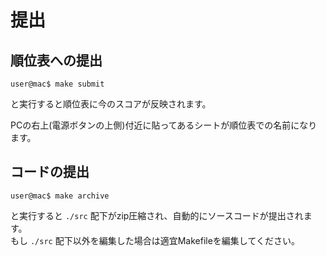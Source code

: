 # 提出
## 順位表への提出
```shell
user@mac$ make submit
```
と実行すると順位表に今のスコアが反映されます。

PCの右上(電源ボタンの上側)付近に貼ってあるシートが順位表での名前になります。

## コードの提出
```shell
user@mac$ make archive
```
と実行すると `./src` 配下がzip圧縮され、自動的にソースコードが提出されます。  
もし `./src` 配下以外を編集した場合は適宜Makefileを編集してください。
